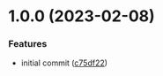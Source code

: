 # 1.0.0 (2023-02-08)


### Features

* initial commit ([c75df22](https://github.com/spilnotaxyz/website/commit/c75df221e23a2f67db59a02372e6e087e4850808))
